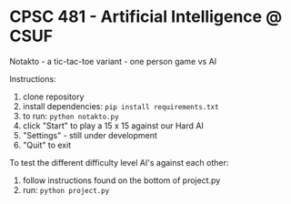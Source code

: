 # CPSC 481 - Artificial Intelligence @ CSUF

Notakto - a tic-tac-toe variant - one person game vs AI

Instructions:

1. clone repository
2. install dependencies: `pip install requirements.txt`
3. to run: `python notakto.py`
4. click "Start" to play a 15 x 15 against our Hard AI
5. "Settings" - still under development
6. "Quit" to exit

To test the different difficulty level AI's against each other:

1. follow instructions found on the bottom of project.py
2. run: `python project.py`
